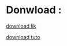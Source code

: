 # Donwload :
[download lik](https://getcomposer.org/download/)

[download tuto](https://www.youtube.com/watch?v=bWPPDjpWgW8&ab_channel=OnlineITtutsTutorials)

